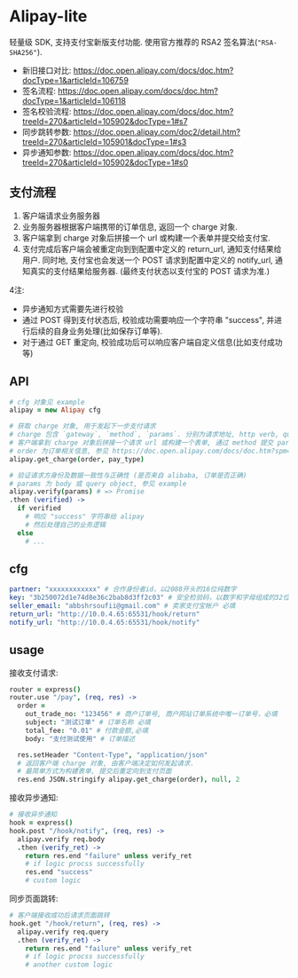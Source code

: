 Alipay-lite
===

轻量级 SDK, 支持支付宝新版支付功能.
使用官方推荐的 RSA2 签名算法(`"RSA-SHA256"`).

+ 新旧接口对比: https://doc.open.alipay.com/docs/doc.htm?docType=1&articleId=106759
+ 签名流程: https://doc.open.alipay.com/docs/doc.htm?docType=1&articleId=106118
+ 签名校验流程: https://doc.open.alipay.com/docs/doc.htm?treeId=270&articleId=105902&docType=1#s7
+ 同步跳转参数: https://doc.open.alipay.com/doc2/detail.htm?treeId=270&articleId=105901&docType=1#s3
+ 异步通知参数: https://doc.open.alipay.com/docs/doc.htm?treeId=270&articleId=105902&docType=1#s0

## 支付流程

1. 客户端请求业务服务器
2. 业务服务器根据客户端携带的订单信息, 返回一个 charge 对象.
3. 客户端拿到 charge 对象后拼接一个 url 或构建一个表单并提交给支付宝.
4. 支付完成后客户端会被重定向到到配置中定义的 return_url, 通知支付结果给用户.
   同时地, 支付宝也会发送一个 POST 请求到配置中定义的 notify_url, 通知真实的支付结果给服务器.
   (最终支付状态以支付宝的 POST 请求为准.)

4注:

+ 异步通知方式需要先进行校验
+ 通过 POST 得到支付状态后, 校验成功需要响应一个字符串 "success", 并进行后续的自身业务处理(比如保存订单等).
+ 对于通过 GET 重定向, 校验成功后可以响应客户端自定义信息(比如支付成功等)

## API
```coffee
# cfg 对象见 example
alipay = new Alipay cfg

# 获取 charge 对象, 用于发起下一步支付请求
# charge 包含 `gateway`, `method`, `params`. 分别为请求地址, http verb, query string.
# 客户端拿到 charge 对象后拼接一个请求 url 或构建一个表单, 通过 method 提交 params 到 gateway.
# order 为订单相关信息, 参见 https://doc.open.alipay.com/docs/doc.htm?spm=a219a.7629140.0.0.56xJBr&treeId=62&articleId=104743&docType=1
alipay.get_charge(order, pay_type)

# 验证请求方身份及数据一致性与正确性 (是否来自 alibaba, 订单是否正确)
# params 为 body 或 query object, 参见 example
alipay.verify(params) # => Promise
.then (verified) ->
  if verified
    # 响应 "success" 字符串给 alipay
    # 然后处理自己的业务逻辑
  else
    # ...
```

## cfg

```yaml
partner: "xxxxxxxxxxxx" # 合作身份者id，以2088开头的16位纯数字
key: "3b250072d1e74d8e36c2bab8d3ff2c03" # 安全检验码，以数字和字母组成的32位字符
seller_email: "abbshrsoufii@gmail.com" # 卖家支付宝帐户 必填
return_url: "http://10.0.4.65:65531/hook/return"
notify_url: "http://10.0.4.65:65531/hook/notify"
```

## usage

接收支付请求:
```coffee
router = express()
router.use "/pay", (req, res) ->
  order =
    out_trade_no: "123456" # 商户订单号, 商户网站订单系统中唯一订单号，必填
    subject: "测试订单" # 订单名称 必填
    total_fee: "0.01" # 付款金额,必填
    body: "支付测试使用" # 订单描述

  res.setHeader "Content-Type", "application/json"
  # 返回客户端 charge 对象, 由客户端决定如何发起请求.
  # 最简单方式为构建表单, 提交后重定向到支付页面
  res.end JSON.stringify alipay.get_charge(order), null, 2
```

接收异步通知:
```coffee
# 接收异步通知
hook = express()
hook.post "/hook/notify", (req, res) ->
  alipay.verify req.body
  .then (verify_ret) ->
    return res.end "failure" unless verify_ret
    # if logic procss successfully
    res.end "success"
    # custom logic
```

同步页面跳转:
```coffee
# 客户端接收成功后请求页面跳转
hook.get "/hook/return", (req, res) ->
  alipay.verify req.query
  .then (verify_ret) ->
    return res.end "failure" unless verify_ret
    # if logic procss successfully
    # another custom logic
```